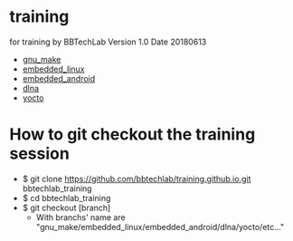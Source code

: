 # training
for training by BBTechLab
Version 1.0
Date 20180613

* [gnu_make](https://github.com/bbtechlab/training.github.io/tree/gnu_make)
* [embedded_linux](https://github.com/bbtechlab/training.github.io/tree/embedded_linux)
* [embedded_android](https://github.com/bbtechlab/training.github.io/tree/embedded_android)
* [dlna](https://github.com/bbtechlab/training.github.io/blob/dlna)
* [yocto](https://github.com/bbtechlab/training.github.io/tree/yocto)

# How to git checkout the training session
* $ git clone https://github.com/bbtechlab/training.github.io.git bbtechlab_training
* $ cd bbtechlab_training
* $ git checkout [branch]
   * With branchs' name are "gnu_make/embedded_linux/embedded_android/dlna/yocto/etc..."
